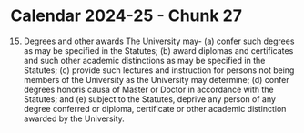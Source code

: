 # Calendar 2024-25 - Chunk 27

<!-- Chunk tokens: 113, Enriched tokens: 119 -->

15. Degrees and other awards
The University may-
(a) confer such degrees as may be specified in the Statutes;
(b) award diplomas and certificates and such other academic distinctions as may be specified in the Statutes;
(c) provide such lectures and instruction for persons not being members of the University as the University may determine;
(d) confer degrees honoris causa of Master or Doctor in accordance with the Statutes; and
(e) subject to the Statutes, deprive any person of any degree conferred or diploma, certificate or other academic distinction awarded by the University.